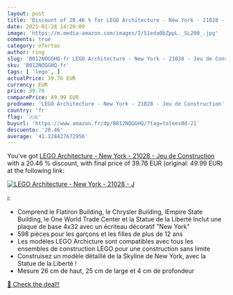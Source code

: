 ```yaml
---
layout: post
title: 'Discount of 20.46 % for LEGO Architecture - New York - 21028 - J'
date: 2021-01-28 14:20:09
image: 'https://m.media-amazon.com/images/I/51eda0bZppL._SL200_.jpg'
comments: true
category: ofertas
author: ring
slug: 'B012NOGGHQ-fr LEGO Architecture - New York - 21028 - Jeu de Construction'
sku: 'B012NOGGHQ-fr'
tags: [ 'lego', ]
actualPrice: 39.76 EUR
currency: EUR
price: 39.76
comparePrice: 49.99 EUR
prodname: 'LEGO Architecture - New York - 21028 - Jeu de Construction'
country: 'fr'
flag: '🇫🇷'
buyurl: 'https://www.amazon.fr/dp/B012NOGGHQ/?tag=tolees0d-21'
descuento: '20.46'
average: '41.128427672956'
---
```


You've got [LEGO Architecture - New York - 21028 - Jeu de Construction](https://www.amazon.fr/dp/B012NOGGHQ/?tag=tolees0d-21) with a  20.46 % discount, with final price of 39.76 EUR (original: 49.99 EUR) at the following link:

[![LEGO Architecture - New York - 21028 - J](https://m.media-amazon.com/images/I/51eda0bZppL._SL200_.jpg)](https://www.amazon.fr/dp/B012NOGGHQ/?tag=tolees0d-21)

ℹ️:

- Comprend le Flatiron Building, le Chrysler Building, lEmpire State Building, le One World Trade Center et la Statue de la Liberté Inclut une plaque de base 4x32 avec un écriteau décoratif "New York"
- 598 pièces pour les garçons et les filles de plus de 12 ans
- Les modèles LEGO Archicture sont compatibles avec tous les ensembles de construction LEGO pour une construction sans limite
- Construisez un modèle détaillé de la Skyline de New York, avec la Statue de la Liberté !
- Mesure 26 cm de haut, 25 cm de large et 4 cm de profondeur

[🛒 Check the deal!!](https://www.amazon.fr/dp/B012NOGGHQ/?tag=tolees0d-21)
